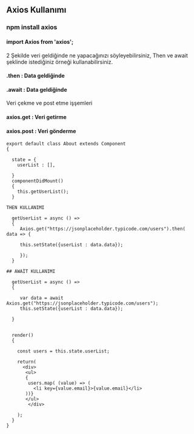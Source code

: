 

## Axios Kullanımı
### npm install axios
#### import Axios from 'axios';
2 Şekilde veri geldiğinde ne yapacağınızı söyleyebilirsiniz, Then ve await şeklinde istediğiniz örneği kullanabilirsiniz.
#### .then : Data geldiğinde
#### .await : Data geldiğinde

Veri çekme ve post etme işşemleri
#### axios.get : Veri getirme
#### axios.post : Veri gönderme

```
export default class About extends Component
{ 

  state = {
    userList : [],
   
  }
  componentDidMount()
  {
    this.getUserList();
  }

THEN KULLANIMI

  getUserList = async () =>
  {
     Axios.get("https://jsonplaceholder.typicode.com/users").then( data => {

     this.setState({userList : data.data});

     });
  }

## AWAİT KULLANIMI

  getUserList = async () =>
  {
  
     var data = await Axios.get("https://jsonplaceholder.typicode.com/users");
     this.setState({userList : data.data});
  
  }
 

  render()  
  {
    
    const users = this.state.userList;

    return(
      <div>
       <ul>
       {
        users.map( (value) => (
          <li key={value.email}>{value.email}</li>
       ))}
       </ul>
        </div>

    );
  }
}

```



